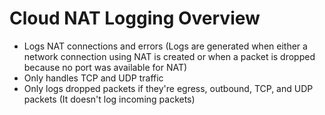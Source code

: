 # Cloud NAT Logging Overview

* Logs NAT connections and errors (Logs are generated when either a network connection using NAT is created or when a packet is dropped because no port was available for NAT)
* Only handles TCP and UDP traffic
* Only logs dropped packets if they're egress, outbound, TCP, and UDP packets (It doesn't log incoming packets)

<br>
